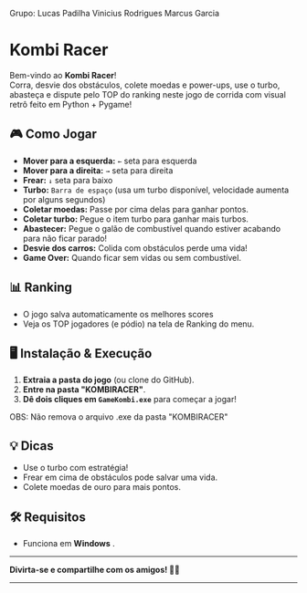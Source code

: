 Grupo: 
Lucas Padilha
Vinicius Rodrigues
Marcus Garcia


# Kombi Racer

Bem-vindo ao **Kombi Racer**!  
Corra, desvie dos obstáculos, colete moedas e power-ups, use o turbo, abasteça e dispute pelo TOP do ranking neste jogo de corrida com visual retrô feito em Python + Pygame!

## 🎮 Como Jogar

- **Mover para a esquerda:** `←` seta para esquerda  
- **Mover para a direita:** `→` seta para direita  
- **Frear:** `↓` seta para baixo 
- **Turbo:** `Barra de espaço` (usa um turbo disponível, velocidade aumenta por alguns segundos)
- **Coletar moedas:** Passe por cima delas para ganhar pontos.
- **Coletar turbo:** Pegue o item turbo para ganhar mais turbos.
- **Abastecer:** Pegue o galão de combustível quando estiver acabando para não ficar parado!
- **Desvie dos carros:** Colida com obstáculos perde uma vida!
- **Game Over:** Quando ficar sem vidas ou sem combustível.

## 📊 Ranking

- O jogo salva automaticamente os melhores scores
- Veja os TOP jogadores (e pódio) na tela de Ranking do menu.

## 🖥️ Instalação & Execução

1. **Extraia a pasta do jogo** (ou clone do GitHub).
2. **Entre na pasta "KOMBIRACER"**.
3. **Dê dois cliques em `GameKombi.exe`** para começar a jogar!

OBS: Não remova o arquivo .exe da pasta "KOMBIRACER"

## 💡 Dicas

- Use o turbo com estratégia!
- Frear em cima de obstáculos pode salvar uma vida.
- Colete moedas de ouro para mais pontos.

## 🛠️ Requisitos

- Funciona em **Windows** .


---

**Divirta-se e compartilhe com os amigos! 🚐💨**

---
